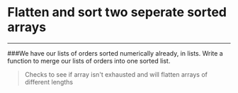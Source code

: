 # Flatten and sort two seperate sorted arrays
---
###We have our lists of orders sorted numerically already, in lists. Write a function to merge our lists of orders into one sorted list.


> Checks to see if array isn't exhausted and will flatten arrays of different lengths
